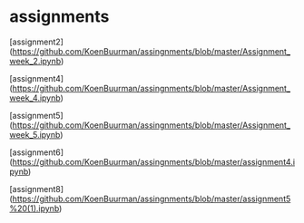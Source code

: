 # assignments

[assignment2] (https://github.com/KoenBuurman/assingnments/blob/master/Assignment_week_2.ipynb)

[assignment4] (https://github.com/KoenBuurman/assingnments/blob/master/Assignment_week_4.ipynb)

[assignment5] (https://github.com/KoenBuurman/assingnments/blob/master/Assignment_week_5.ipynb)

[assignment6] (https://github.com/KoenBuurman/assingnments/blob/master/assignment4.ipynb)

[assignment8] (https://github.com/KoenBuurman/assingnments/blob/master/assignment5%20(1).ipynb)
